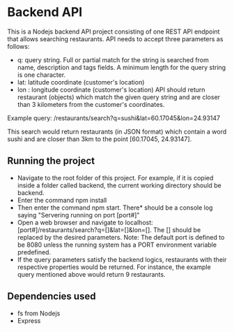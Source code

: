 # Backend API
This is a Nodejs backend API project consisting of one REST API endpoint that allows searching restaurants. 
API needs to accept three parameters as follows:
* q: query string. Full or partial match for the string is searched from name, description and tags fields. A minimum length for the query string is one character.
* lat: latitude coordinate (customer's location)
* lon : longitude coordinate (customer's location)
API should return restaurant (objects) which match the given query string and are closer than 3 kilometers from the customer's coordinates.

Example query:
/restaurants/search?q=sushi&lat=60.17045&lon=24.93147

This search would return restaurants (in JSON format) which contain a word sushi and are closer than 3km to the point [60.17045, 24.93147].

## Running the project
* Navigate to the root folder of this project. For example, if it is copied inside a folder called backend, the current working directory should be backend.
* Enter the command npm install
* Then enter the command npm start. There*  should be a console log saying "Servering running on port [port#]"
* Open a web browser and navigate to localhost:[port#]/restaurants/search?q=[]&lat=[]&lon=[]. The [] should be replaced by the desired parameters. Note: The default port is defined to be 8080 unless the running system has a PORT environment variable predefined.
* If the query parameters satisfy the backend logics, restaurants with their respective properties would be returned. For instance, the example query mentioned above would return 9 restaurants.

## Dependencies used
* fs from Nodejs
* Express
